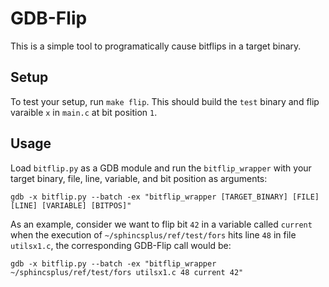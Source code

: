 # GDB-Flip

This is a simple tool to programatically cause bitflips in a target binary.

## Setup

To test your setup, run `make flip`. This should build the `test` binary and flip varaible `x` in `main.c` at bit position `1`.

## Usage

Load `bitflip.py` as a GDB module and run the `bitflip_wrapper` with your target binary, file, line, variable, and bit position as arguments:

```
gdb -x bitflip.py --batch -ex "bitflip_wrapper [TARGET_BINARY] [FILE] [LINE] [VARIABLE] [BITPOS]"
```

As an example, consider we want to flip bit `42` in a variable called `current` when the 
execution of `~/sphincsplus/ref/test/fors` hits line `48` in file `utilsx1.c`, the corresponding GDB-Flip call would be:

```
gdb -x bitflip.py --batch -ex "bitflip_wrapper ~/sphincsplus/ref/test/fors utilsx1.c 48 current 42"
```
